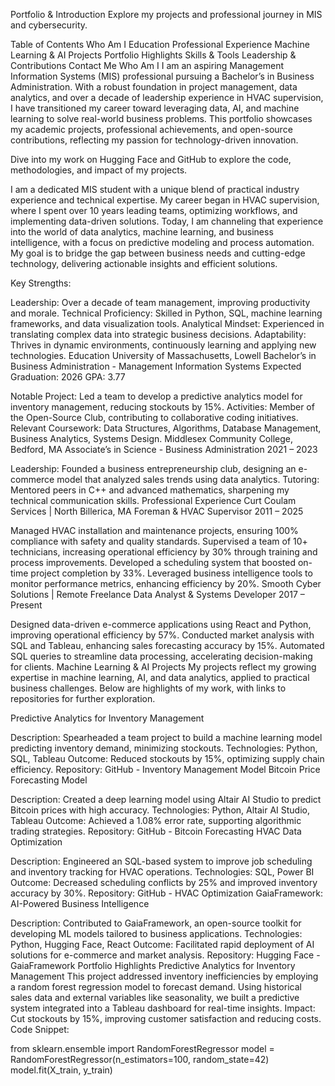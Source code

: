 Portfolio & Introduction
Explore my projects and professional journey in MIS and cybersecurity.


Table of Contents
Who Am I
Education
Professional Experience
Machine Learning & AI Projects
Portfolio Highlights
Skills & Tools
Leadership & Contributions
Contact Me
Who Am I
I am an aspiring Management Information Systems (MIS) professional pursuing a Bachelor’s in Business Administration. With a robust foundation in project management, data analytics, and over a decade of leadership experience in HVAC supervision, I have transitioned my career toward leveraging data, AI, and machine learning to solve real-world business problems. This portfolio showcases my academic projects, professional achievements, and open-source contributions, reflecting my passion for technology-driven innovation.

Dive into my work on Hugging Face and GitHub to explore the code, methodologies, and impact of my projects.

I am a dedicated MIS student with a unique blend of practical industry experience and technical expertise. My career began in HVAC supervision, where I spent over 10 years leading teams, optimizing workflows, and implementing data-driven solutions. Today, I am channeling that experience into the world of data analytics, machine learning, and business intelligence, with a focus on predictive modeling and process automation. My goal is to bridge the gap between business needs and cutting-edge technology, delivering actionable insights and efficient solutions.

Key Strengths:

Leadership: Over a decade of team management, improving productivity and morale.
Technical Proficiency: Skilled in Python, SQL, machine learning frameworks, and data visualization tools.
Analytical Mindset: Experienced in translating complex data into strategic business decisions.
Adaptability: Thrives in dynamic environments, continuously learning and applying new technologies.
Education
University of Massachusetts, Lowell
Bachelor’s in Business Administration - Management Information Systems
Expected Graduation: 2026
GPA: 3.77

Notable Project: Led a team to develop a predictive analytics model for inventory management, reducing stockouts by 15%.
Activities: Member of the Open-Source Club, contributing to collaborative coding initiatives.
Relevant Coursework: Data Structures, Algorithms, Database Management, Business Analytics, Systems Design.
Middlesex Community College, Bedford, MA
Associate’s in Science - Business Administration
2021 – 2023

Leadership: Founded a business entrepreneurship club, designing an e-commerce model that analyzed sales trends using data analytics.
Tutoring: Mentored peers in C++ and advanced mathematics, sharpening my technical communication skills.
Professional Experience
Curt Coulam Services | North Billerica, MA
Foreman & HVAC Supervisor
2011 – 2025

Managed HVAC installation and maintenance projects, ensuring 100% compliance with safety and quality standards.
Supervised a team of 10+ technicians, increasing operational efficiency by 30% through training and process improvements.
Developed a scheduling system that boosted on-time project completion by 33%.
Leveraged business intelligence tools to monitor performance metrics, enhancing efficiency by 20%.
Smooth Cyber Solutions | Remote
Freelance Data Analyst & Systems Developer
2017 – Present

Designed data-driven e-commerce applications using React and Python, improving operational efficiency by 57%.
Conducted market analysis with SQL and Tableau, enhancing sales forecasting accuracy by 15%.
Automated SQL queries to streamline data processing, accelerating decision-making for clients.
Machine Learning & AI Projects
My projects reflect my growing expertise in machine learning, AI, and data analytics, applied to practical business challenges. Below are highlights of my work, with links to repositories for further exploration.

Predictive Analytics for Inventory Management

Description: Spearheaded a team project to build a machine learning model predicting inventory demand, minimizing stockouts.
Technologies: Python, SQL, Tableau
Outcome: Reduced stockouts by 15%, optimizing supply chain efficiency.
Repository: GitHub - Inventory Management Model
Bitcoin Price Forecasting Model

Description: Created a deep learning model using Altair AI Studio to predict Bitcoin prices with high accuracy.
Technologies: Python, Altair AI Studio, Tableau
Outcome: Achieved a 1.08% error rate, supporting algorithmic trading strategies.
Repository: GitHub - Bitcoin Forecasting
HVAC Data Optimization

Description: Engineered an SQL-based system to improve job scheduling and inventory tracking for HVAC operations.
Technologies: SQL, Power BI
Outcome: Decreased scheduling conflicts by 25% and improved inventory accuracy by 30%.
Repository: GitHub - HVAC Optimization
GaiaFramework: AI-Powered Business Intelligence

Description: Contributed to GaiaFramework, an open-source toolkit for developing ML models tailored to business applications.
Technologies: Python, Hugging Face, React
Outcome: Facilitated rapid deployment of AI solutions for e-commerce and market analysis.
Repository: Hugging Face - GaiaFramework
Portfolio Highlights
Predictive Analytics for Inventory Management
This project addressed inventory inefficiencies by employing a random forest regression model to forecast demand. Using historical sales data and external variables like seasonality, we built a predictive system integrated into a Tableau dashboard for real-time insights.
Impact: Cut stockouts by 15%, improving customer satisfaction and reducing costs.
Code Snippet:

from sklearn.ensemble import RandomForestRegressor
model = RandomForestRegressor(n_estimators=100, random_state=42)
model.fit(X_train, y_train)
<!---
datawizardpro/datawizardpro is a ✨ special ✨ repository because its `README.md` (this file) appears on your GitHub profile.
You can click the Preview link to take a look at your changes.
--->
